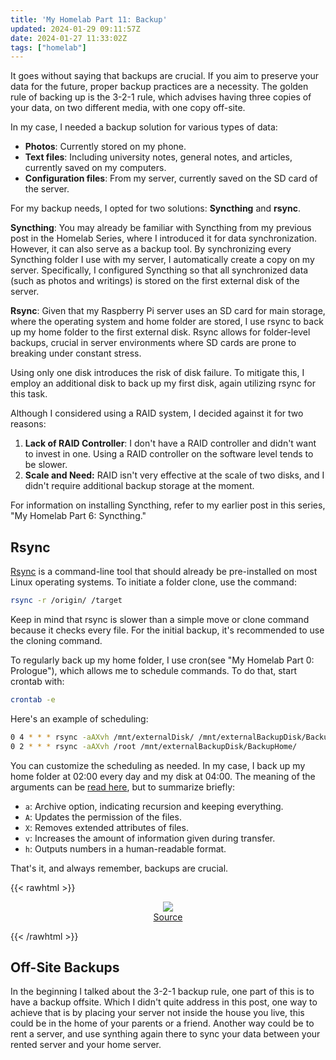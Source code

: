 ```yaml
---
title: 'My Homelab Part 11: Backup'
updated: 2024-01-29 09:11:57Z
date: 2024-01-27 11:33:02Z
tags: ["homelab"]
---
```


It goes without saying that backups are crucial. If you aim to preserve your data for the future, proper backup practices are a necessity. The golden rule of backing up is the 3-2-1 rule, which advises having three copies of your data, on two different media, with one copy off-site.

In my case, I needed a backup solution for various types of data:
- **Photos**: Currently stored on my phone.
- **Text files**: Including university notes, general notes, and articles, currently saved on my computers.
- **Configuration files**: From my server, currently saved on the SD card of the server.

For my backup needs, I opted for two solutions: **Syncthing** and **rsync**.

**Syncthing**:
You may already be familiar with Syncthing from my previous post in the Homelab Series, where I introduced it for data synchronization. However, it can also serve as a backup tool. By synchronizing every Syncthing folder I use with my server, I automatically create a copy on my server. Specifically, I configured Syncthing so that all synchronized data (such as photos and writings) is stored on the first external disk of the server.

**Rsync**:
Given that my Raspberry Pi server uses an SD card for main storage, where the operating system and home folder are stored, I use rsync to back up my home folder to the first external disk. Rsync allows for folder-level backups, crucial in server environments where SD cards are prone to breaking under constant stress.

Using only one disk introduces the risk of disk failure. To mitigate this, I employ an additional disk to back up my first disk, again utilizing rsync for this task.

Although I considered using a RAID system, I decided against it for two reasons:
1. **Lack of RAID Controller**: I don't have a RAID controller and didn't want to invest in one. Using a RAID controller on the software level tends to be slower.
2. **Scale and Need:** RAID isn't very effective at the scale of two disks, and I didn't require additional backup storage at the moment.

For information on installing Syncthing, refer to my earlier post in this series, "My Homelab Part 6: Syncthing."

## Rsync

[Rsync](https://linux.die.net/man/1/rsync) is a command-line tool that should already be pre-installed on most Linux operating systems. To initiate a folder clone, use the command:
```sh
rsync -r /origin/ /target
```

Keep in mind that rsync is slower than a simple move or clone command because it checks every file. For the initial backup, it's recommended to use the cloning command.

To regularly back up my home folder, I use cron(see "My Homelab Part 0: Prologue"), which allows me to schedule commands. To do that, start crontab with:
```sh
crontab -e
```
Here's an example of scheduling:
```sh
0 4 * * * rsync -aAXvh /mnt/externalDisk/ /mnt/externalBackupDisk/BackupDisk/
0 2 * * * rsync -aAXvh /root /mnt/externalBackupDisk/BackupHome/
```

You can customize the scheduling as needed. In my case, I back up my home folder at 02:00 every day and my disk at 04:00. The meaning of the arguments can be [read here](https://linux.die.net/man/1/rsync), but to summarize briefly:
- `a`: Archive option, indicating recursion and keeping everything.
- `A`: Updates the permission of the files.
- `X`: Removes extended attributes of files.
- `v`: Increases the amount of information given during transfer.
- `h`: Outputs numbers in a human-readable format.

That's it, and always remember, backups are crucial.

{{< rawhtml >}}
<figure style="display: block; margin-left: auto; margin-right: auto; width:80%; text-align:center">
    <img src="/attachments/backups.png">
    <figcaption style="text-align:center"><a href="https://xkcd.com/1718/">Source</a></figcaption>
</figure>
{{< /rawhtml >}}

## Off-Site Backups

In the beginning I talked about the 3-2-1 backup rule, one part of this is to have a backup offsite. Which I didn't quite address in this post, one way to achieve that is by placing your server not inside the house you live, this could be in the home of your parents or a friend. Another way could be to rent a server, and use synthing again there to sync your data between your rented server and your home server.

